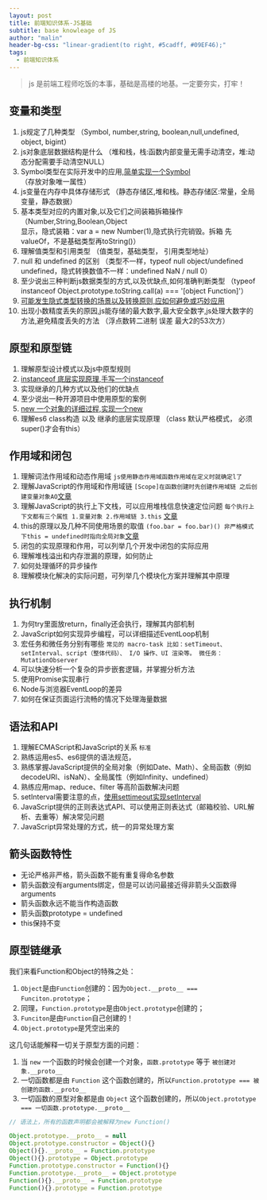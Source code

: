 ```yaml
---
layout: post
title: 前端知识体系-JS基础
subtitle: base knowleage of JS
author: "malin"
header-bg-css: "linear-gradient(to right, #5cadff, #09EF46);"
tags:
  - 前端知识体系
---
```


> js 是前端工程师吃饭的本事，基础是高楼的地基。一定要夯实，打牢！

## 变量和类型

1. js规定了几种类型          （Symbol, number,string, boolean,null,undefined, object, bigint）
2. js对象底层数据结构是什么   （堆和栈，栈:函数内部变量无需手动清空，堆:动态分配需要手动清空NULL）
3. Symbol类型在实际开发中的应用,[简单实现一个Symbol](/2019/09/07/js-mycode.md) （存放对象唯一属性）
4. js变量在内存中具体存储形式   （静态存储区,堆和栈。静态存储区:常量，全局变量，静态数据）
5. 基本类型对应的内置对象,以及它们之间装箱拆箱操作 （Number,String,Boolean,Object
   <br/> 显示，隐式装箱：var a = new Number(1),隐式执行完销毁。拆箱 先valueOf，不是基础类型再toString()）
6. 理解值类型和引用类型        （值类型，基础类型， 引用类型地址）
7. null 和 undefined 的区别    （类型不一样，typeof null object/undefined undefined，隐式转换数值不一样：undefined NaN / null 0）
8. 至少说出三种判断js数据类型的方式,以及优缺点,如何准确判断类型  （typeof instanceof Object.prototype.toString.call(a) === '[object Function]'）
9. [可能发生隐式类型转换的场景以及转换原则,应如何避免或巧妙应用](/2019/09/07/js-implicit-type-conversion)
10. 出现小数精度丢失的原因,js能存储的最大数字,最大安全数字,js处理大数字的方法,避免精度丢失的方法 （浮点数转二进制 误差 最大2的53次方）

## 原型和原型链

1. 理解原型设计模式以及js中原型规则
2. [instanceof 底层实现原理,手写一个instanceof](/2019/09/07-js-mycode.md)
3. 实现继承的几种方式以及他们的优缺点
4. 至少说出一种开源项目中使用原型的案例
5. [new 一个对象的详细过程,实现一个new](/2019/09/07-js-mycode.md)
6. 理解es6 class构造 以及 继承的底层实现原理 （class 默认严格模式， 必须super()才会有this）

## 作用域和闭包

1. 理解词法作用域和动态作用域  `js使用静态作用域函数作用域在定义时就确定l了`
2. 理解JavaScript的作用域和作用域链 `[Scope]在函数创建时先创建作用域链 之后创建变量对象AO`[文章](https://github.com/mqyqingfeng/Blog/issues/6)
3. 理解JavaScript的执行上下文栈，可以应用堆栈信息快速定位问题  `每个执行上下文都有三个属性 1.变量对象 2.作用域链 3.this` [文章](https://github.com/mqyqingfeng/Blog/issues/5)
4. this的原理以及几种不同使用场景的取值  `(foo.bar = foo.bar)() 非严格模式下this = undefined时指向全局对象`[文章](https://github.com/mqyqingfeng/Blog/issues/7)
5. 闭包的实现原理和作用，可以列举几个开发中闭包的实际应用
6. 理解堆栈溢出和内存泄漏的原理，如何防止
7. 如何处理循环的异步操作
8. 理解模块化解决的实际问题，可列举几个模块化方案并理解其中原理

## 执行机制

1. 为何try里面放return，finally还会执行，理解其内部机制
2. JavaScript如何实现异步编程，可以详细描述EventLoop机制
3. 宏任务和微任务分别有哪些 `常见的 macro-task 比如：setTimeout、setInterval、script（整体代码）、 I/O 操作、UI 渲染等。 微任务：MutationObserver`
4. 可以快速分析一个复杂的异步嵌套逻辑，并掌握分析方法
5. 使用Promise实现串行
6. Node与浏览器EventLoop的差异
7. 如何在保证页面运行流畅的情况下处理海量数据

## 语法和API

1. 理解ECMAScript和JavaScript的关系 `标准`
2. 熟练运用es5、es6提供的语法规范，
3. 熟练掌握JavaScript提供的全局对象（例如Date、Math）、全局函数（例如decodeURI、isNaN）、全局属性（例如Infinity、undefined）
4. 熟练应用map、reduce、filter 等高阶函数解决问题
5. setInterval需要注意的点，[使用settimeout实现setInterval]()
6. JavaScript提供的正则表达式API、可以使用正则表达式（邮箱校验、URL解析、去重等）解决常见问题
7. JavaScript异常处理的方式，统一的异常处理方案

## 箭头函数特性

- 无论严格非严格，箭头函数不能有重复得命名参数
- 箭头函数没有arguments绑定，但是可以访问最接近得非箭头父函数得arguments
- 箭头函数永远不能当作构造函数
- 箭头函数prototype = undefined
- this保持不变

## 原型链继承

我们来看Function和Object的特殊之处：

1. `Object`是由`Function`创建的：因为`Object.__proto__ === Funciton.prototype`；
2. 同理，`Function.prototype`是由`Object.prototype`创建的；
3. `Funciton`是由`Function`自己创建的！
4. `Object.prototype`是凭空出来的

这几句话能解释一切关于原型方面的问题：

1. 当 `new` 一个函数的时候会创建一个对象，`函数.prototype` 等于 `被创建对象.__proto__`
2. 一切函数都是由 `Function` 这个函数创建的，所以`Function.prototype === 被创建的函数.__proto__`
3. 一切函数的原型对象都是由 `Object` 这个函数创建的，所以`Object.prototype === 一切函数.prototype.__proto__`

```js
// 语法上，所有的函数声明都会被解释为new Function()

Object.prototype.__proto__ = null
Object.prototype.constructor = Object(){}
Object(){}.__proto__ = Function.prototype
Object(){}.prototype = Object.prototype
Function.prototype.constructor = Function(){}
Function.prototype.__proto__ = Object.prototype
Function(){}.__proto__ = Function.prototype
Function(){}.prototype = Function.prototype
```